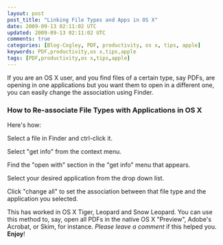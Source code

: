 ```yaml
---           
layout: post
post_title: "Linking File Types and Apps in OS X"
date: 2009-09-13 02:11:02 UTC
updated: 2009-09-13 02:11:02 UTC
comments: true
categories: [Blog-Cogley, PDF, productivity, os x, tips, apple]
keywords: PDF,productivity,os x,tips,apple
tags: [PDF,productivity,os x,tips,apple]
---
```

 

[](http://www.flickr.com/photos/81796435@N00/3913619255 "View 'Restore File Associations in OS X Finder' on Flickr.com")If you are an OS X user, and you find files of a certain type, say PDFs, are opening in one applications but you want them to open in a different one, you can easily change the association using Finder. 


### How to Re-associate File Types with Applications in OS X



Here's how: 





Select a file in Finder and ctrl-click it.


Select "get info" from the context menu.


Find the "open with" section in the "get info" menu that appears.


Select your desired application from the drop down list. 


Click "change all" to set the association between that file type and the application you selected.





This has worked in OS X Tiger, Leopard and Snow Leopard. You can use this method to, say, open all PDFs in the native OS X "Preview", Adobe's Acrobat, or Skim, for instance. _Please leave a comment_ if this helped you. **Enjoy**!

